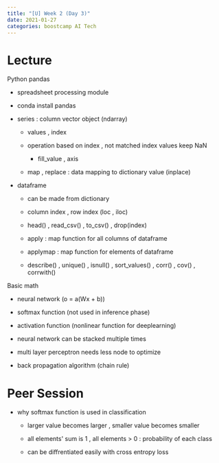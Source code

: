 ```yaml
---
title: "[U] Week 2 (Day 3)"
date: 2021-01-27
categories: boostcamp AI Tech
---
```

# Lecture
Python pandas

* spreadsheet processing module

* conda install pandas

* series : column vector object (ndarray)

    * values , index

    * operation based on index , not matched index values keep NaN

        * fill_value , axis

    * map , replace : data mapping to dictionary value (inplace)

* dataframe

    * can be made from dictionary

    * column index , row index (loc , iloc)

    * head() , read_csv() , to_csv() , drop(index)

    * apply : map function for all columns of dataframe

    * applymap : map function for elements of dataframe

    * describe() , unique() , isnull() , sort_values() , corr() , cov() , corrwith()

Basic math

* neural network (o = a(Wx + b))

* softmax function (not used in inference phase)

* activation function (nonlinear function for deeplearning)

* neural network can be stacked multiple times

* multi layer perceptron needs less node to optimize

* back propagation algorithm (chain rule)

# Peer Session

* why softmax function is used in classification

    * larger value becomes larger , smaller value becomes smaller

    * all elements' sum is 1 , all elements > 0 : probability of each class

    * can be diffrentiated easily with cross entropy loss



